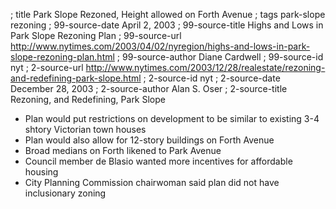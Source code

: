; title Park Slope Rezoned, Height allowed on Forth Avenue
; tags park-slope rezoning
; 99-source-date April 2, 2003
; 99-source-title Highs and Lows in Park Slope Rezoning Plan
; 99-source-url http://www.nytimes.com/2003/04/02/nyregion/highs-and-lows-in-park-slope-rezoning-plan.html
; 99-source-author Diane Cardwell
; 99-source-id nyt
; 2-source-url http://www.nytimes.com/2003/12/28/realestate/rezoning-and-redefining-park-slope.html
; 2-source-id nyt
; 2-source-date December 28, 2003
; 2-source-author Alan S. Oser
; 2-source-title Rezoning, and Redefining, Park Slope

- Plan would put restrictions on development to be similar to existing 3-4 shtory Victorian town houses
- Plan would also allow for 12-story buildings on Forth Avenue
- Broad medians on Forth likened to Park Avenue
- Council member de Blasio wanted more incentives for affordable housing
- City Planning Commission chairwoman said plan did not have inclusionary zoning
